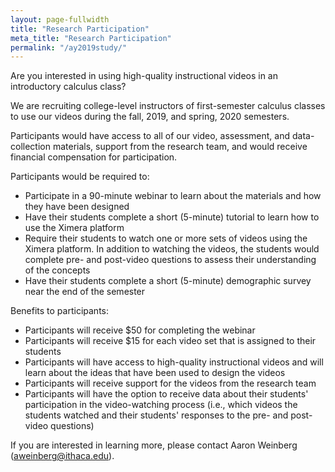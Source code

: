 ```yaml
---
layout: page-fullwidth
title: "Research Participation"
meta_title: "Research Participation"
permalink: "/ay2019study/"
---
```


Are you interested in using high-quality instructional videos in an introductory calculus class?

We are recruiting college-level instructors of first-semester calculus classes to use our videos during the fall, 2019, and spring, 2020 semesters.

Participants would have access to all of our video, assessment, and data-collection materials, support from the research team, and would receive financial compensation for participation.

Participants would be required to:
  - Participate in a 90-minute webinar to learn about the materials and how they have been designed
  - Have their students complete a short (5-minute) tutorial to learn how to use the Ximera platform
  - Require their students to watch one or more sets of videos using the Ximera platform. In addition to watching the videos, the students would complete pre- and post-video questions to assess their understanding of the concepts
  - Have their students complete a short (5-minute) demographic survey near the end of the semester
  
Benefits to participants:
  - Participants will receive $50 for completing the webinar
  - Participants will receive $15 for each video set that is assigned to their students
  - Participants will have access to high-quality instructional videos and will learn about the ideas that have been used to design the videos
  - Participants will receive support for the videos from the research team
  - Participants will have the option to receive data about their students' participation in the video-watching process (i.e., which videos the students watched and their students' responses to the pre- and post-video questions)
  
If you are interested in learning more, please contact Aaron Weinberg (<aweinberg@ithaca.edu>).